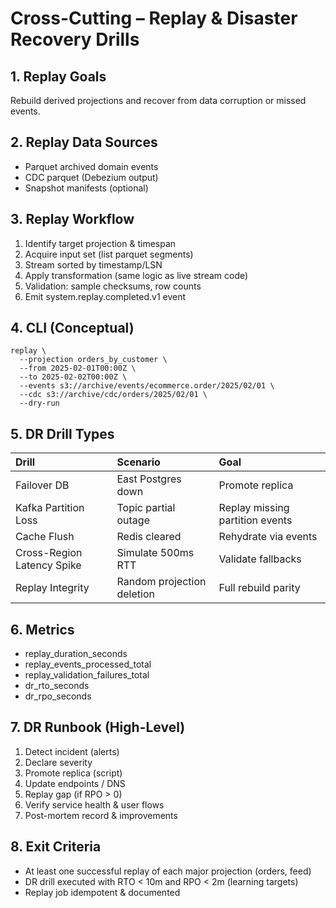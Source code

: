 # Cross-Cutting – Replay & Disaster Recovery Drills

## 1. Replay Goals
Rebuild derived projections and recover from data corruption or missed events.

## 2. Replay Data Sources
- Parquet archived domain events
- CDC parquet (Debezium output)
- Snapshot manifests (optional)

## 3. Replay Workflow
1. Identify target projection & timespan
2. Acquire input set (list parquet segments)
3. Stream sorted by timestamp/LSN
4. Apply transformation (same logic as live stream code)
5. Validation: sample checksums, row counts
6. Emit system.replay.completed.v1 event

## 4. CLI (Conceptual)
```
replay \
  --projection orders_by_customer \
  --from 2025-02-01T00:00Z \
  --to 2025-02-02T00:00Z \
  --events s3://archive/events/ecommerce.order/2025/02/01 \
  --cdc s3://archive/cdc/orders/2025/02/01 \
  --dry-run
```

## 5. DR Drill Types

| Drill | Scenario | Goal |
|:---|:---|:---|
| Failover DB | East Postgres down | Promote replica |
| Kafka Partition Loss | Topic partial outage | Replay missing partition events |
| Cache Flush | Redis cleared | Rehydrate via events |
| Cross-Region Latency Spike | Simulate 500ms RTT | Validate fallbacks |
| Replay Integrity | Random projection deletion | Full rebuild parity |

## 6. Metrics
- replay_duration_seconds
- replay_events_processed_total
- replay_validation_failures_total
- dr_rto_seconds
- dr_rpo_seconds

## 7. DR Runbook (High-Level)
1. Detect incident (alerts)
2. Declare severity
3. Promote replica (script)
4. Update endpoints / DNS
5. Replay gap (if RPO > 0)
6. Verify service health & user flows
7. Post-mortem record & improvements

## 8. Exit Criteria
- At least one successful replay of each major projection (orders, feed)
- DR drill executed with RTO < 10m and RPO < 2m (learning targets)
- Replay job idempotent & documented
